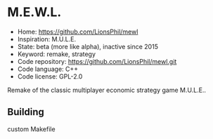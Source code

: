 # M.E.W.L.

- Home: https://github.com/LionsPhil/mewl
- Inspiration: M.U.L.E.
- State: beta (more like alpha), inactive since 2015
- Keyword: remake, strategy
- Code repository: https://github.com/LionsPhil/mewl.git
- Code language: C++
- Code license: GPL-2.0

Remake of the classic multiplayer economic strategy game M.U.L.E..

## Building

custom Makefile
